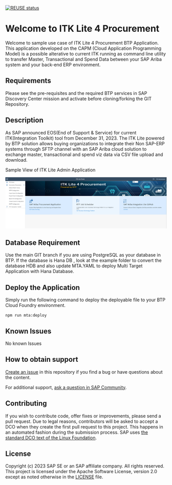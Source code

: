 [![REUSE status](https://api.reuse.software/badge/github.com/SAP-samples/btp-integration-toolkit-lite)](https://api.reuse.software/info/github.com/SAP-samples/btp-integration-toolkit-lite)

# Welcome to ITK Lite 4 Procurement
Welcome to sample use case of ITK Lite 4 Procurement BTP Application. This application developed on the CAPM (Cloud Application Programming Model) is a possible alterative to current ITK running as command line utility to transfer Master, Transactional and Spend Data between your SAP Ariba system and your back-end ERP environment.   

## Requirements
Please see the pre-requisites and the required BTP services in SAP Discovery Center mission and activate before cloning/forking the GIT Repository.

## Description
As SAP announced EOS(End of Support & Service) for current ITK(Integration Toolkit) tool from December 31, 2023. The ITK Lite powered by BTP solution allows buying organizations to integrate their Non SAP-ERP systems through SFTP channel with an SAP Ariba cloud solution to exchange master, transactional and spend viz data via CSV file upload and download. 

Sample View of ITK Lite Admin Application

![Reference Image](/ITKLite.jpg)

## Database Requirement
Use the main GIT branch if you are using PostgreSQL as your database in BTP. If the database is Hana DB , look at the example folder to convert the database HDB and also update MTA.YAML to deploy Multi Target Application with Hana Database.

## Deploy the Application
Simply run the following command to deploy the deployable file to your BTP Cloud Foundry environment.

```
npm run mta:deploy
```

## Known Issues
No known Issues

## How to obtain support
[Create an issue](https://github.com/SAP-samples/btp-integration-toolkit-lite/issues) in this repository if you find a bug or have questions about the content.
 
For additional support, [ask a question in SAP Community](https://answers.sap.com/questions/ask.html).

## Contributing
If you wish to contribute code, offer fixes or improvements, please send a pull request. Due to legal reasons, contributors will be asked to accept a DCO when they create the first pull request to this project. This happens in an automated fashion during the submission process. SAP uses [the standard DCO text of the Linux Foundation](https://developercertificate.org/).

## License
Copyright (c) 2023 SAP SE or an SAP affiliate company. All rights reserved. This project is licensed under the Apache Software License, version 2.0 except as noted otherwise in the [LICENSE](LICENSE) file.
